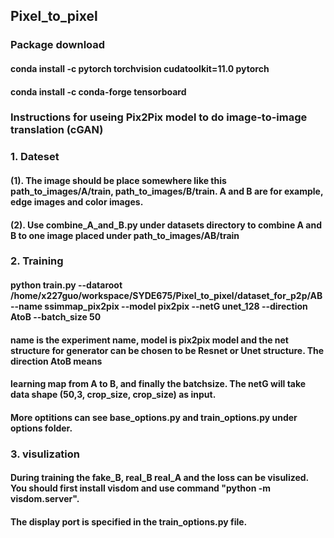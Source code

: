 ## Pixel_to_pixel

### Package download
#### conda install -c pytorch torchvision cudatoolkit=11.0 pytorch
#### conda install -c conda-forge tensorboard


### Instructions for useing Pix2Pix model to do image-to-image translation (cGAN)

### 1. Dateset
#### (1). The image should be place somewhere like this path_to_images/A/train, path_to_images/B/train. A and B are for example, edge images and color images.
#### (2). Use combine_A_and_B.py under datasets directory to combine A and B to one image placed under path_to_images/AB/train

### 2. Training
#### python train.py --dataroot /home/x227guo/workspace/SYDE675/Pixel_to_pixel/dataset_for_p2p/AB --name ssimmap_pix2pix --model pix2pix --netG unet_128 --direction AtoB --batch_size 50
#### name is the experiment name, model is pix2pix model and the net structure for generator can be chosen to be Resnet or Unet structure. The direction AtoB means
#### learning map from A to B, and finally the batchsize. The netG will take data shape (50,3, crop_size, crop_size) as input.
#### More optitions can see base_options.py and train_options.py under options folder.

### 3. visulization
#### During training the fake_B, real_B real_A and the loss can be visulized. You should first install visdom and use command "python -m visdom.server". 
#### The display port is specified in the train_options.py file.
